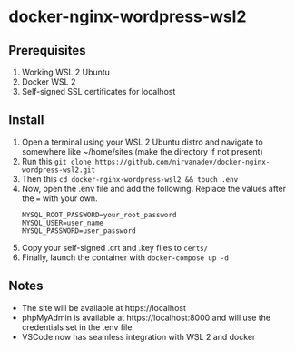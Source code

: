 # docker-nginx-wordpress-wsl2

## Prerequisites
1. Working WSL 2 Ubuntu
2. Docker WSL 2
3. Self-signed SSL certificates for localhost

## Install
1. Open a terminal using your WSL 2 Ubuntu distro and navigate to somewhere like ~/home/sites (make the directory if not present)
2. Run this `git clone https://github.com/nirvanadev/docker-nginx-wordpress-wsl2.git`
3. Then this `cd docker-nginx-wordpress-wsl2 && touch .env`
4. Now, open the .env file and add the following. Replace the values after the `=` with your own.
    ```
    MYSQL_ROOT_PASSWORD=your_root_password
    MYSQL_USER=user_name
    MYSQL_PASSWORD=user_password
    ```
5. Copy your self-signed .crt and .key files to `certs/`
6. Finally, launch the container with `docker-compose up -d`

## Notes
- The site will be available at https://localhost
- phpMyAdmin is available at https://localhost:8000 and will use the credentials set in the .env file.
- VSCode now has seamless integration with WSL 2 and docker
